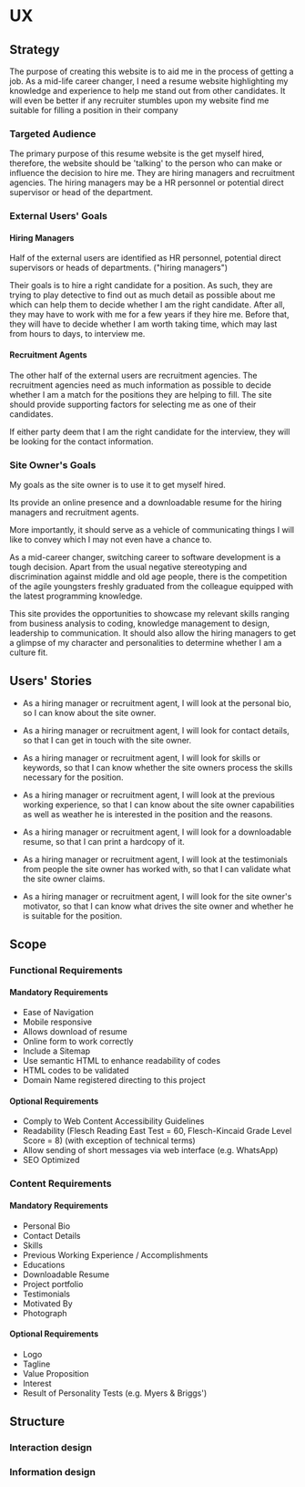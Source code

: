 # UX

## Strategy

The purpose of creating this website is to aid me in the process of getting a job. As a mid-life career changer, I need a resume website highlighting my knowledge and experience to help me stand out from other candidates. It will even be better if any recruiter stumbles upon my website find me suitable for filling a position in their company

### Targeted Audience

The primary purpose of this resume website is the get myself hired, therefore, the website should be 'talking' to the person who can make or influence the decision to hire me.  They are hiring managers and recruitment agencies. The hiring managers may be a HR personnel or potential direct supervisor or head of the department. 

### External Users' Goals

#### Hiring Managers

Half of the external users are identified as HR personnel, potential direct supervisors or heads of departments. ("hiring managers")

Their goals is to hire a right candidate for a position. As such, they are trying to play detective to find out as much detail as possible about me which can help them to decide whether I am the right candidate. After all, they may have to work with me for a few years if they hire me. Before that, they will have to decide whether I am worth taking time, which may last from hours to days, to interview me.

#### Recruitment Agents

The other half of the external users are recruitment agencies. The recruitment agencies need as much information as possible to decide whether I am a match for the positions they are helping to fill. The site should provide supporting factors for selecting me as one of their candidates. 

If either party deem that I am the right candidate for the interview, they will be looking for the contact information.

### Site Owner's Goals

My goals as the site owner is to use it to get myself hired.

Its provide an online presence and a downloadable resume for the hiring managers and recruitment agents.

More importantly, it should serve as a vehicle of communicating things I will like to convey which I may not even have a chance to.

As a mid-career changer, switching career to software development is a tough decision. Apart from the usual negative stereotyping and discrimination against middle and old age people, there is the competition of the agile youngsters freshly graduated from the colleague equipped with the latest programming knowledge.

This site provides the opportunities to showcase my relevant skills ranging from business analysis to coding, knowledge management to design, leadership to communication. It should also allow the hiring managers to get a glimpse of my character and personalities to determine whether I am a culture fit.


## Users' Stories

* As a hiring manager or recruitment agent, I will look at the personal bio, so I can know about the site owner.

* As a hiring manager or recruitment agent, I will look for contact details, so that I can get in touch with the site owner.

* As a hiring manager or recruitment agent, I will look for skills or keywords, so that I can know whether the site owners process the skills necessary for the position.

* As a hiring manager or recruitment agent, I will look at the previous working experience, so that I can know about the site owner capabilities as well as weather he is interested in the position and the reasons.

* As a  hiring manager or recruitment agent, I will look for a downloadable resume, so that I can print a hardcopy of it.

* As a hiring manager or recruitment agent, I will look at the testimonials from people the site owner has worked with, so that I can validate what the site owner claims.

* As a hiring manager or recruitment agent, I will look for the site owner's motivator, so that I can know what drives the site owner and whether he is suitable for the position.

## Scope

### Functional Requirements

#### Mandatory Requirements

* Ease of Navigation
* Mobile responsive
* Allows download of resume
* Online form to work correctly
* Include a Sitemap
* Use semantic HTML to enhance readability of codes
* HTML codes to be validated
* Domain Name registered directing to this project


#### Optional Requirements

* Comply to Web Content Accessibility Guidelines
* Readability (Flesch Reading East Test = 60, Flesch-Kincaid Grade Level Score = 8) (with exception of technical terms)
* Allow sending of short messages via web interface (e.g. WhatsApp)
* SEO Optimized

### Content Requirements

#### Mandatory Requirements

* Personal Bio
* Contact Details
* Skills
* Previous Working Experience / Accomplishments
* Educations
* Downloadable Resume
* Project portfolio
* Testimonials
* Motivated By
* Photograph

#### Optional Requirements

* Logo
* Tagline
* Value Proposition
* Interest
* Result of Personality Tests (e.g. Myers & Briggs')

## Structure

### Interaction design

### Information design
